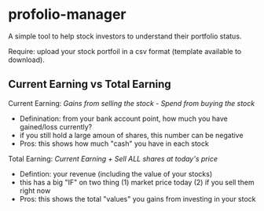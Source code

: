 # profolio-manager

A simple tool to help stock investors to understand their portfolio status. 

Require: upload your stock portfoil in a csv format (template available to download). 


## Current Earning vs Total Earning 

Current Earning: _Gains from selling the stock - Spend from buying the stock_
- Definination: from your bank account point, how much you have gained/loss currently? 
- if you still hold a large amoun of shares, this number can be negative 
- Pros: this shows how much "cash" you have in each stock

Total Earning: _Current Earning + Sell ALL shares at today's price_
- Defintion: your revenue (including the value of your stocks)
- this has a big "IF" on two thing (1) market price today (2) if you sell them right now 
- Pros: this shows the total "values" you gains from investing in your stock 




